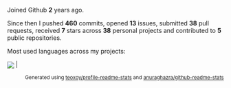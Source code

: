 Joined Github **2** years ago.

Since then I pushed **460** commits, opened **13** issues, submitted **38** pull requests, received **7** stars across **38** personal projects and contributed to **5** public repositories.

Most used languages across my projects:

<a href="https://github.com/anuraghazra/github-readme-stats"><img align="center" src="https://github-readme-stats.vercel.app/api/top-langs/?username=avidraghav&layout=compact&theme=buefy&hide_border=true" /></a> |

<p align="right">
  <sub>Generated using <a href="https://github.com/marketplace/actions/profile-readme-stats">teoxoy/profile-readme-stats</a> and <a href="https://github.com/anuraghazra/github-readme-stats"> anuraghazra/github-readme-stats</a> </sub></p>
